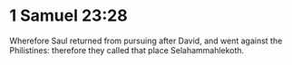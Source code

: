 # 1 Samuel 23:28

Wherefore Saul returned from pursuing after David, and went against the Philistines: therefore they called that place Selahammahlekoth.